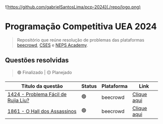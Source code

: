 ![https://github.com/gabrielSantosLima/pcp-2024](./repo/logo.png)

# Programação Competitiva UEA 2024

> Repositório que reúne resolução de problemas das plataformas [beecrowd](https://judge.beecrowd.com/), [CSES](https://cses.fi/) e [NEPS Academy](https://neps.academy/br/login).

## Questões resolvidas

> 🟢 Finalizado | 🟡 Planejado

| Título da questão                                                                       | Status | Plataforma | Link                                        |
| --------------------------------------------------------------------------------------- | ------ | ---------- | ------------------------------------------- |
| [1424 - Problema Fácil de Rujia Liu?](https://judge.beecrowd.com/pt/problems/view/1424) | 🟢     | beecrowd   | [Clique aqui](./problems/c/beecrowd/1424.c) |
| [1861 - O Hall dos Assassinos](https://judge.beecrowd.com/pt/problems/view/1861)        | 🟢     | beecrowd   | [Clique aqui](./problems/c/beecrowd/1861.c) |
